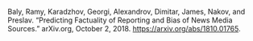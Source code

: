 Baly, Ramy, Karadzhov, Georgi, Alexandrov, Dimitar, James, Nakov, and Preslav. “Predicting Factuality of Reporting and Bias of News Media Sources.” arXiv.org, October 2, 2018. https://arxiv.org/abs/1810.01765.

